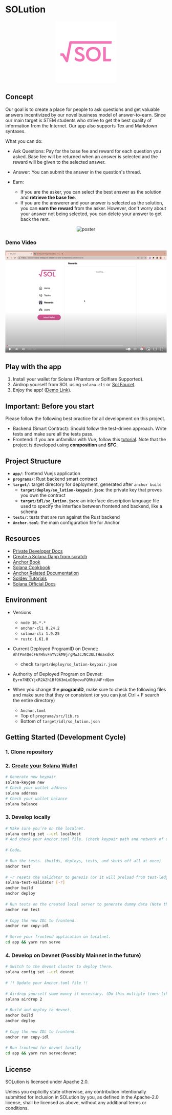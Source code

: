 # SOLution

<p align="center">
  <img src="./app/public/android-chrome-192x192.png" />
</p>

## Concept

Our goal is to create a place for people to ask questions and get valuable answers incentivized by our novel business model of answer-to-earn. Since our main target is STEM students who strive to get the best quality of information from the Internet. Our app also supports Tex and Markdown syntaxes.

What you can do:

* Ask Questions: Pay for the base fee and reward for each question you asked. Base fee will be returned when an answer is selected and the reward will be given to the selected answer.
* Answer: You can submit the answer in the question's thread.

* Earn:
  * If you are the asker, you can select the best answer as the solution and **retrieve the base fee**.
  * If you are the answerer and your answer is selected as the solution, you can **earn the reward** from the asker. However, don't worry about your answer not being selected, you can delete your answer to get back the rent.

<p align="center">
<img src="https://assets.akaswap.com/ipfs/QmWcdx2MKkDnPEPdopRnTih1DpgykNt3N3xea7PFVevX1T" alt="poster" width="500"/>
</p>

### Demo Video

[![SOLution Demo Video](./assets/Screenshot.png)](https://www.youtube.com/watch?v=eipn0sjSXEc)

## Play with the app

1. Install your wallet for Solana (Phantom or Solflare Supported).
2. Airdrop yourself from SOL using `solana-cli` or [Sol Faucet](solfaucet.com).
3. Enjoy the app! ([Demo Link](http://solution.dingbading.com)).

## Important: Before you start

Please follow the following best practice for all development on this project.

- Backend (Smart Contract): Should follow the test-driven approach. Write tests and make sure all the tests pass.
- Frontend: If you are unfamiliar with Vue, follow this [tutorial](https://vuejs.org/tutorial/#step-1). Note that the project is developed using **composition** and **SFC**.

## Project Structure

* **`app/`**: frontend Vuejs application
* **`programs/`**: Rust backend smart contract
* **`target/`**: target directory for deployment, generated after `anchor build`
  * **`target/deploy/so_lution-keypair.json`**: the private key that proves you own the contract
  * **`target/idl/so_lution.json`**: an interface description language file used to specify the interface between frontend and backend, like a schema
* **`tests/`**: tests that are run against the Rust backend
* **`Anchor.toml`**: the main configuration file for Anchor

## Resources

* [Private Developer Docs](https://hackmd.io/vNTooMzwQ_uJdSPPijLu0w)
* [Create a Solana Dapp from scratch](https://lorisleiva.com/create-a-solana-dapp-from-scratch)
* [Anchor Book](https://book.anchor-lang.com/introduction/introduction.html)
* [Solana Cookbook](https://solanacookbook.com/#contributing)
* [Anchor Related Documentation](https://github.com/project-serum/anchor)
* [Soldev Tutorials](https://soldev.app/library/tutorials)
* [Solana Official Docs](https://docs.solana.com)

## Environment

* Versions
  * `node 16.*.*`
  * `anchor-cli 0.24.2`
  * `solana-cli 1.9.25`
  * `rustc 1.61.0`

* Current Deployed ProgramID on Devnet: `AhTPm4QecF67HhvFnYVJkM9jrgMwJcJNC3ULTHnaxdkX`
  * check `target/deploy/so_lution-keypair.json`
* Authority of Deployed Program on Devnet: `Eyrm7NECYjcR2AZh1BfQ63mLoDBycwuFQRhiU4FrdQem`
* When you change the **programID**, make sure to check the following files and make sure that they or consistent (or you can just Ctrl + F search the entire directory)
  * `Anchor.toml`
  * Top of `programs/src/lib.rs`
  * Bottom of `target/idl/so_lution.json`

## Getting Started (Development Cycle)

### 1. Clone repository

### 2. [Create your Solana Wallet](https://docs.solana.com/wallet-guide)

```bash
# Generate new keypair
solana-keygen new
# Check your wallet address
solana address
# Check your wallet balance
solana balance
```

### 3. Develop locally

```bash
# Make sure you’re on the localnet.
solana config set --url localhost
# And check your Anchor.toml file. (check keypair path and network of use)

# Code…

# Run the tests. (builds, deploys, tests, and shuts off all at once)
anchor test

# -r resets the validator to genesis (or it will preload from test-ledger/)
solana-test-validator [-r]
anchor build
anchor deploy

# Run tests on the created local server to generate dummy data (Note that it will probably fail if your validator is not freshly created)
anchor run test

# Copy the new IDL to frontend.
anchor run copy-idl

# Serve your frontend application on localnet.
cd app && yarn run serve
```

### 4. Develop on Devnet (Possibly Mainnet in the future)

```bash
# Switch to the devnet cluster to deploy there.
solana config set --url devnet

# !! Update your Anchor.toml file !!

# Airdrop yourself some money if necessary. (Do this multiple times likely need 2 ~ 4 SOL)
solana airdrop 2

# Build and deploy to devnet.
anchor build
anchor deploy

# Copy the new IDL to frontend.
anchor run copy-idl

# Run frontend for devnet locally
cd app && yarn run serve:devnet
```

## License

SOLution is licensed under Apache 2.0.

Unless you explicitly state otherwise, any contribution intentionally submitted for inclusion in SOLution by you, as defined in the Apache-2.0 license, shall be licensed as above, without any additional terms or conditions.
